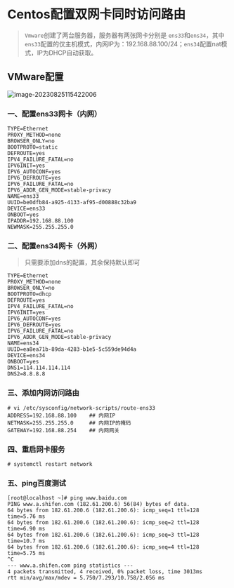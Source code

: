 # Centos配置双网卡同时访问路由

> `Vmware`创建了两台服务器，服务器有两张网卡分别是 `ens33`和`ens34`，其中`ens33`配置的仅主机模式，内网IP为：192.168.88.100/24；`ens34`配置nat模式，IP为DHCP自动获取。

## VMware配置

![image-20230825115422006](https://niuzhan-1306014148.cos.ap-beijing.myqcloud.com/Typora/image-20230825115422006.png)



### 一、配置ens33网卡（内网）

```
TYPE=Ethernet
PROXY_METHOD=none
BROWSER_ONLY=no
BOOTPROTO=static
DEFROUTE=yes
IPV4_FAILURE_FATAL=no
IPV6INIT=yes
IPV6_AUTOCONF=yes
IPV6_DEFROUTE=yes
IPV6_FAILURE_FATAL=no
IPV6_ADDR_GEN_MODE=stable-privacy
NAME=ens33
UUID=be0dfb84-a925-4133-af95-d00888c32ba9
DEVICE=ens33
ONBOOT=yes
IPADDR=192.168.88.100
NEWMASK=255.255.255.0
```

### 二、配置ens34网卡（外网）

> 只需要添加dns的配置，其余保持默认即可

```
TYPE=Ethernet
PROXY_METHOD=none
BROWSER_ONLY=no
BOOTPROTO=dhcp
DEFROUTE=yes
IPV4_FAILURE_FATAL=no
IPV6INIT=yes
IPV6_AUTOCONF=yes
IPV6_DEFROUTE=yes
IPV6_FAILURE_FATAL=no
IPV6_ADDR_GEN_MODE=stable-privacy
NAME=ens34
UUID=ea8ea71b-89da-4283-b1e5-5c559de94d4a
DEVICE=ens34
ONBOOT=yes
DNS1=114.114.114.114
DNS2=8.8.8.8
```

### 三、添加内网访问路由

```
# vi /etc/sysconfig/network-scripts/route-ens33
ADDRESS=192.168.88.100    ## 内网IP
NETMASK=255.255.255.0     ## 内网IP的掩码
GATEWAY=192.168.88.254    ## 内网网关
```

### 四、重启网卡服务

```
# systemctl restart network
```

### 五、ping百度测试

```
[root@localhost ~]# ping www.baidu.com
PING www.a.shifen.com (182.61.200.6) 56(84) bytes of data.
64 bytes from 182.61.200.6 (182.61.200.6): icmp_seq=1 ttl=128 time=5.76 ms
64 bytes from 182.61.200.6 (182.61.200.6): icmp_seq=2 ttl=128 time=6.90 ms
64 bytes from 182.61.200.6 (182.61.200.6): icmp_seq=3 ttl=128 time=10.7 ms
64 bytes from 182.61.200.6 (182.61.200.6): icmp_seq=4 ttl=128 time=5.75 ms
^C
--- www.a.shifen.com ping statistics ---
4 packets transmitted, 4 received, 0% packet loss, time 3013ms
rtt min/avg/max/mdev = 5.750/7.293/10.758/2.056 ms
```